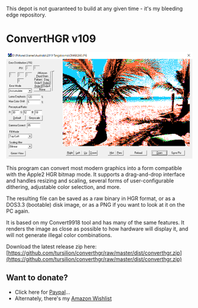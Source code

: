 This depot is not guaranteed to build at any given time - it's my bleeding edge repository.

ConvertHGR v109
================

![Screenshot](https://github.com/tursilion/converthgr/raw/master/dist/converthgr.png)

This program can convert most modern graphics into a form compatible with the Apple2 HGR bitmap mode. It supports a drag-and-drop interface and handles resizing and scaling, several forms of user-configurable dithering, adjustable color selection, and more. 

The resulting file can be saved as a raw binary in HGR format, or as a DOS3.3 (bootable) disk image, or as a PNG if you want to look at it on the PC again.

It is based on my Convert9918 tool and has many of the same features. It renders the image as close as possible to how hardware will display it, and will not generate illegal color combinations.

Download the latest release zip here: [https://github.com/tursilion/converthgr/raw/master/dist/converthgr.zip](https://github.com/tursilion/converthgr/raw/master/dist/converthgr.zip)

Want to donate?
---------------

- Click here for [Paypal](https://PayPal.Me/tursilion)...
- Alternately, there's my [Amazon Wishlist](http://www.amazon.com/gp/registry/2AFCOAM5DD1L6/ref=cm_aya_wl/103-5991996-6483001)

